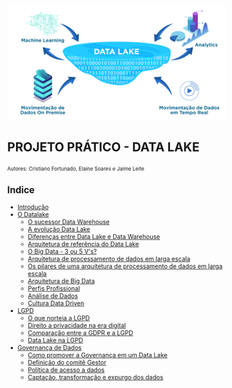 

<p align="center">
  <img src="Data-Lake-1024x541.png" >
</p>

# PROJETO PRÁTICO - DATA LAKE
<sub>Autores: Cristiano Fortunado, Elaine Soares e Jaime Leite</sub>


## Indice

* [Introdução](#introdução)
* [O Datalake](#)
  * [O sucessor Data Warehouse](#)
  * [A evolução Data Lake](#)
  * [Diferenças entre Data Lake e Data Warehouse](#)
  * [Arquitetura de referência do Data Lake](#)
  * [O Big Data - 3 ou 5 V's?](#)
  * [Arquitetura de processamento de dados em larga escala](#)
  * [Os pilares de uma arquitetura de processamento de dados em larga escala](#)
  * [Arquitetura de Big Data](#)
  * [Perfis Profissional](#)
  * [Análise de Dados](#)
  * [Cultura Data Driven](#)
* [LGPD](#)
  * [O que norteia a LGPD](#)
  * [Direito a privacidade na era digital](#)
  * [Comparação entre a GDPR e a LGPD](#)
  * [Data Lake na LGPD](#)
* [Governança de Dados](#)
  * [Como promover a Governança em um Data Lake](#)
  * [Definição do comitê Gestor](#)
  * [Política de acesso a dados](#)
  * [Captação, transformação e expurgo dos dados](#)
